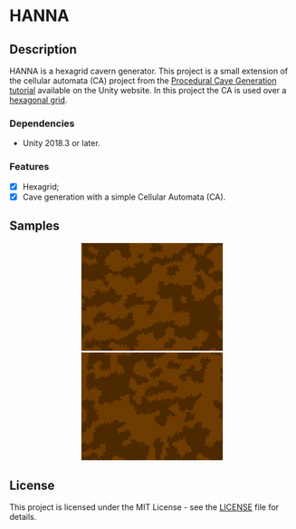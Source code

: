 # HANNA

## Description

HANNA is a hexagrid cavern generator. This project is a small extension of the cellular automata (CA) project from the [Procedural Cave Generation tutorial](https://unity3d.com/pt/learn/tutorials/projects/procedural-cave-generation-tutorial/cellular-automata?playlist=17153) available on the Unity website. In this project the CA is used over a [hexagonal grid](https://docs.unity3d.com/Manual/Tilemap-Hexagonal.html).

### Dependencies

- Unity 2018.3 or later.

### Features

 - [x] Hexagrid;
 - [x] Cave generation with a simple Cellular Automata (CA).

## Samples

<div style="margin: 0 auto; max-width: 250px;">
	<p align="center">
		<img height="190px" src ="imgs/cave1.png"/>
		<img height="190px" src ="imgs/cave2.png"/>
	</p>
</div>

## License

This project is licensed under the MIT License - see the [LICENSE](LICENSE) file for details.

